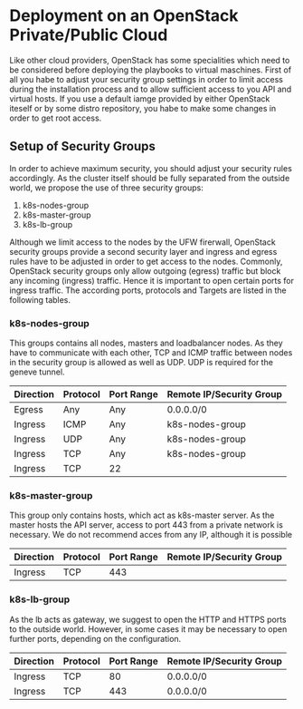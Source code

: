 # Deployment on an OpenStack Private/Public Cloud

Like other cloud providers, OpenStack has some specialities which need to be considered before deploying the playbooks
to virtual maschines. First of all you habe to adjust your security group settings in order to limit access during the
installation process and to allow sufficient access to you API and virtual hosts. If you use a default iamge provided
by either OpenStack iteself or by some distro repository, you habe to make some changes in order to get root access.

## Setup of Security Groups

In order to achieve maximum security, you should adjust your security rules accordingly. As the cluster itself should
be fully separated from the outside world, we propose the use of three security groups:

1. k8s-nodes-group
2. k8s-master-group
3. k8s-lb-group

Although we limit access to the nodes by the UFW firerwall, OpenStack security groups provide a second security layer
and ingress and egress rules have to be adjusted in order to get access to the nodes. Commonly, OpenStack security
groups only allow outgoing (egress) traffic but block any incoming (ingress) traffic. Hence it is important to open
certain ports for ingress traffic. The according ports, protocols and Targets are listed in the following tables.

### k8s-nodes-group

This groups contains all nodes, masters and loadbalancer nodes. As they have to communicate with each other, TCP and
ICMP traffic between nodes in the security group is allowed as well as UDP. UDP is required for the geneve tunnel.

| Direction | Protocol  | Port Range    | Remote IP/Security Group  |
| --------- | --------- | ------------- | ------------------------- |
| Egress    | Any       | Any           | 0.0.0.0/0                 |
| Ingress   | ICMP      | Any           | k8s-nodes-group           |
| Ingress   | UDP       | Any           | k8s-nodes-group           |
| Ingress   | TCP       | Any           | k8s-nodes-group           |
| Ingress   | TCP       | 22            | <private-network>         |

### k8s-master-group

This group only contains hosts, which act as k8s-master server. As the master hosts the API server, access to port 443
from a private network is necessary. We do not recommend acces from any IP, although it is possible

| Direction | Protocol  | Port Range    | Remote IP/Security Group  |
| --------- | --------- | ------------- | ------------------------- |
| Ingress   | TCP       | 443           | <private-network>         |

### k8s-lb-group

As the lb acts as gateway, we suggest to open the HTTP and HTTPS ports to the outside world. However, in some cases it
may be necessary to open further ports, depending on the configuration.

| Direction | Protocol  | Port Range    | Remote IP/Security Group  |
| --------- | --------- | ------------- | ------------------------- |
| Ingress   | TCP       | 80            | 0.0.0.0/0                 |
| Ingress   | TCP       | 443           | 0.0.0.0/0                 |
